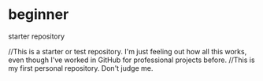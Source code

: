 # beginner
starter repository

//This is a starter or test repository.  I'm just feeling out how all this works, even though I've worked in GitHub for professional projects before.
//This is my first personal repository.  Don't judge me.
